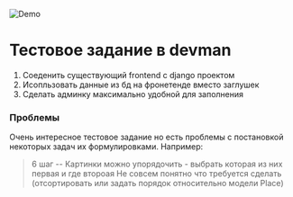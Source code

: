 ![Demo](demo.gif "Project Demo")

# Тестовое задание в devman
1. Соеденить существующий frontend с django проектом
2. Исопльзовать данные из бд на фронетенде вместо заглушек
3. Сделать админку максимально удобной для заполнения

### Проблемы
Очень интересное тестовое задание но есть проблемы с постановкой некоторых задач их формулировками.
Например:

> 6 шаг -- Картинки можно упорядочить - выбрать которая из них первая и где второая
Не совсем понятно что требуется сделать (отсортировать или задать порядок относительно модели Place)
